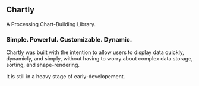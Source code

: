 ## Chartly

A Processing Chart-Building Library.

### Simple. Powerful. Customizable. Dynamic.
Chartly was built with the intention to allow users to display data quickly, dynamicly, and simply, without having to worry about complex data storage, sorting, and shape-rendering.

It is still in a heavy stage of early-developement.
